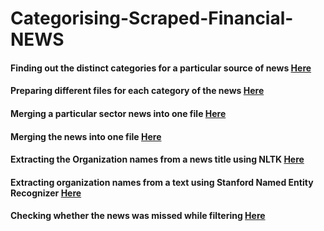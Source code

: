 # Categorising-Scraped-Financial-NEWS

#### Finding out the distinct categories for a particular source of news [Here](https://github.com/Sabertoothtech/Categorising-Scraped-Financial-NEWS/blob/master/Clustering/Prepare%20files%20according%20to%20categories.ipynb)
#### Preparing different files for each category of the news [Here](https://github.com/Sabertoothtech/Categorising-Scraped-Financial-NEWS/blob/master/Clustering/Prepare%20files%20according%20to%20categories.ipynb)
#### Merging a particular sector news into one file [Here](https://github.com/Sabertoothtech/Categorising-Scraped-Financial-NEWS/blob/master/Merge%20News/Merge%20a%20particular%20sector%20news/MergeSectorNews.ipynb)
#### Merging the news into one file [Here](https://github.com/Sabertoothtech/Categorising-Scraped-Financial-NEWS/blob/master/Merge%20News/Merge%20news.ipynb)
#### Extracting the Organization names from a news title using NLTK [Here](https://github.com/Sabertoothtech/Categorising-Scraped-Financial-NEWS/blob/master/NERT/Extract%20Organization%20names%20(NLTK)/OrgExtractionNLTK.ipynb)
#### Extracting organization names from a text using Stanford Named Entity Recognizer [Here](https://github.com/Sabertoothtech/Categorising-Scraped-Financial-NEWS/blob/master/NERT/Extract%20Organization%20names%20(Stanford%20NER)/Extract%20Organization%20names%20(Stanford%20NER).ipynb)
#### Checking whether the news was missed while filtering [Here](https://github.com/Sabertoothtech/Categorising-Scraped-Financial-NEWS/blob/master/NERT/Extract%20Organization%20names%20(Stanford%20NER)/Double%20check%20the%20news/CheckNews.ipynb)
